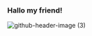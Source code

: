 ###  Hallo my friend!

![github-header-image (3)](https://github.com/hexsparky/hexsparky/assets/152810042/501a391a-031f-4a57-8e48-ca2bc86da136)




<!--
**hexsparky/hexsparky** is a ✨ _special_ ✨ repository because its `README.md` (this file) appears on your GitHub profile.

Here are some ideas to get you started:

- 🔭 I’m currently working on ...
- 🌱 I’m currently learning ...
- 👯 I’m looking to collaborate on ...
- 🤔 I’m looking for help with ...
- 💬 Ask me about ...
- 📫 How to reach me: ...
- 😄 Pronouns: ...
- ⚡ Fun fact: ...
-->
